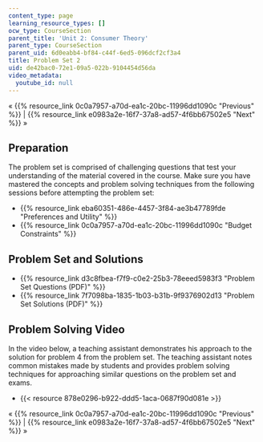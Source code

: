 ```yaml
---
content_type: page
learning_resource_types: []
ocw_type: CourseSection
parent_title: 'Unit 2: Consumer Theory'
parent_type: CourseSection
parent_uid: 6d0eabb4-bf84-c44f-6ed5-096dcf2cf3a4
title: Problem Set 2
uid: de42bac0-72e1-09a5-022b-9104454d56da
video_metadata:
  youtube_id: null
---
```


« {{% resource_link 0c0a7957-a70d-ea1c-20bc-11996dd1090c "Previous" %}} | {{% resource_link e0983a2e-16f7-37a8-ad57-4f6bb67502e5 "Next" %}} »

Preparation
-----------

The problem set is comprised of challenging questions that test your understanding of the material covered in the course. Make sure you have mastered the concepts and problem solving techniques from the following sessions before attempting the problem set:

*   {{% resource_link eba60351-486e-4457-3f84-ae3b47789fde "Preferences and Utility" %}}
*   {{% resource_link 0c0a7957-a70d-ea1c-20bc-11996dd1090c "Budget Constraints" %}}

Problem Set and Solutions
-------------------------

*   {{% resource_link d3c8fbea-f7f9-c0e2-25b3-78eeed5983f3 "Problem Set Questions (PDF)" %}}
*   {{% resource_link 7f7098ba-1835-1b03-b31b-9f9376902d13 "Problem Set Solutions (PDF)" %}}

Problem Solving Video
---------------------

In the video below, a teaching assistant demonstrates his approach to the solution for problem 4 from the problem set. The teaching assistant notes common mistakes made by students and provides problem solving techniques for approaching similar questions on the problem set and exams.

*   {{< resource 878e0296-b922-ddd5-1aca-0687f90d081e >}}

« {{% resource_link 0c0a7957-a70d-ea1c-20bc-11996dd1090c "Previous" %}} | {{% resource_link e0983a2e-16f7-37a8-ad57-4f6bb67502e5 "Next" %}} »